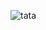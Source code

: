 ![tata](https://user-images.githubusercontent.com/74540804/188888630-f54f05ed-5f96-458f-b338-75cb34c3f29f.png)
